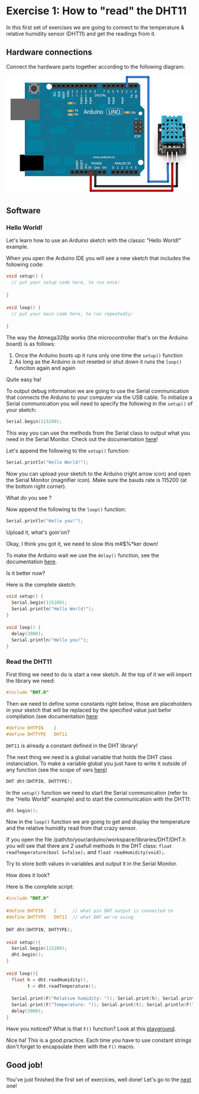 # Exercise 1: How to "read" the DHT11

In this first set of exercises we are going to connect to the temperature & relative humidity sensor (DHT11) and get the readings from it.

## Hardware connections

Connect the hardware parts together according to the following diagram:

![DHT11](../img/dht11_arduino.jpg)

## Software

### Hello World!

Let's learn how to use an Arduino sketch with the classic "Hello World!" example.

When you open the Arduino IDE you will see a new sketch that includes the following code:

```c
void setup() {
  // put your setup code here, to run once:

}

void loop() {
  // put your main code here, to run repeatedly:

}
```

The way the Atmega328p works (the microcontroller that's on the Arduino board) is as follows:

1. Once the Arduino boots up it runs only one time the `setup()` function
2. As long as the Arduino is not reseted or shut down it runs the `loop()` funciton again and again

Quite easy ha!

To output debug information we are going to use the Serial communication that connects the Arduino to your computer via the USB cable. To initialize a Serial communication you will need to specify the following in the `setup()` of your sketch:

```c
Serial.begin(115200);
```

This way you can use the methods from the Serial class to output what you need in the Serial Monitor. Check out the documentation [here](https://www.arduino.cc/en/Reference/Serial "here")!

Let's append the following to the `setup()` function:

```c
Serial.println("Hello World!");
```

Now you can upload your sketch to the Arduino (right arrow icon) and open the Serial Monitor (magnifier icon). Make sure the bauds rate is 115200 (at the bottom right corner).

What do you see ?

Now append the following to the `loop()` function:

```c
Serial.println("Hello you!");
```

Upload it, what's goin'on?

Okay, I think you got it, we need to slow this m#$%*ker down!

To make the Arduino wait we use the `delay()` function, see the documentation [here](https://www.arduino.cc/en/Reference/Delay "here").

Is it better now?

Here is the complete sketch:

```c
void setup() {
  Serial.begin(115200);
  Serial.println("Hello World!");
}

void loop() {
  delay(3000);
  Serial.println("Hello you!");
}
```

### Read the DHT11

First thing we need to do is start a new sketch.
At the top of it we will import the library we need:

```c
#include "DHT.h"
```

Then we need to define some constants right below, those are placeholders in your sketch that will be replaced by the specified value just befor compilation (see documentation [here](https://www.arduino.cc/en/Reference/Define "here"):

```c
#define DHTPIN    2
#define DHTTYPE   DHT11
```

`DHT11` is already a constant defined in the DHT library!

The next thing we need is a global variable that holds the DHT class instanciation. To make a variable global you just have to write it outside of any function (see the scope of vars [here](https://www.arduino.cc/en/Reference/Scope "here"))

```c
DHT dht(DHTPIN, DHTTYPE);
```

In the `setup()` function we need to start the Serial communication (refer to the "Hello World!" example) and to start the communication with the DHT11:

```c
dht.begin();
```

Now in the `loop()` function we are going to get and display the temperature and the relative humidity read from that crazy sensor.

If you open the file /path/to/your/arduino/workspace/libraries/DHT/DHT.h you will see that there are 2 usefull methods in the DHT class: `float readTemperature(bool S=false);` and `float readHumidity(void);`.

Try to store both values in variables and output it in the Serial Monitor.

How does it look?

Here is the complete script:

```c
#include "DHT.h"

#define DHTPIN    2      // what pin DHT output is connected to
#define DHTTYPE   DHT11  // what DHT we're using

DHT dht(DHTPIN, DHTTYPE);

void setup(){
  Serial.begin(115200);
  dht.begin();
}

void loop(){
  float h = dht.readHumidity(),
        t = dht.readTemperature();
  
  Serial.print(F("Relative humidity: ")); Serial.print(h); Serial.println(F("%RH"));
  Serial.print(F("Temperature: ")); Serial.print(t); Serial.println(F("°C"));
  delay(3000);
}
```

Have you noticed? What is that `F()` function? Look at this [playground](http://playground.arduino.cc/Learning/Memory "playground").

Nice ha! This is a good practice. Each time you have to use constant strings don't forget to encapsulate them with the `F()` macro.

## Good job!

You've just finished the first set of exercices, well done! Let's go to the [next](exercices/exercise_02.md "next") one!